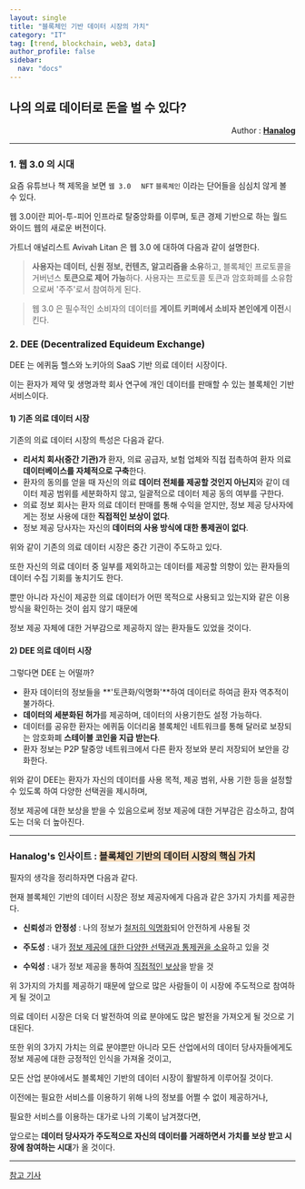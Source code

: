 ```yaml
---
layout: single
title: "블록체인 기반 데이터 시장의 가치"
category: "IT"
tag: [trend, blockchain, web3, data]
author_profile: false
sidebar:
  nav: "docs"
---
```


## 나의 의료 데이터로 돈을 벌 수 있다?

<div style="text-align: right"> Author : <b><a href="https://github.com/hanalog">Hanalog</a></b></div>

---

### 1. 웹 3.0 의 시대

요즘 유튜브나 책 제목을 보면  `웹 3.0  ` `NFT` `블록체인` 이라는 단어들을 심심치 않게 볼 수 있다.

웹 3.0이란 피어-투-피어 인프라로 탈중앙화를 이루며, 토큰 경제 기반으로 하는 월드 와이드 웹의 새로운 버전이다.

가트너 애널리스트 Avivah Litan 은 웹 3.0 에 대하여 다음과 같이 설명한다.

> **사용자는 데이터, 신원 정보, 컨텐츠, 알고리즘을 소유**하고, 블록체인 프로토콜을 거버넌스 **토큰으로 제어 가능**하다. 사용자는 프로토콜 토큰과 암호화폐를 소유함으로써 '주주'로서 참여하게 된다.

> 웹 3.0 은 필수적인 소비자의 데이터를 **게이트 키퍼에서 소비자 본인에게 이전**시킨다.



### 2. DEE (Decentralized Equideum Exchange)

DEE 는 에퀴둠 헬스와 노키아의 SaaS 기반 의료 데이터 시장이다.  

이는 환자가 제약 및 생명과학 회사 연구에 개인 데이터를 판매할 수 있는 블록체인 기반 서비스이다.

#### 1) 기존 의료 데이터 시장

기존의 의료 데이터 시장의 특성은 다음과 같다.

- **리서치 회사(중간 기관)가** 환자, 의료 공급자, 보험 업체와 직접 접촉하여 환자 의료 **데이터베이스를 자체적으로 구축**한다.
- 환자의 동의를 얻을 때 자신의 의료 **데이터 전체를 제공할 것인지 아닌지**와 같이 데이터 제공 범위를 세분화하지 않고, 일괄적으로 데이터 제공 동의 여부를 구한다.
- 의료 정보 회사는 환자 의료 데이터 판매를 통해 수익을 얻지만, 정보 제공 당사자에게는 정보 사용에 대한  **직접적인 보상이 없다**.
- 정보 제공 당사자는 자신의 **데이터의 사용 방식에 대한 통제권이 없다**.

위와 같이 기존의 의료 데이터 시장은 중간 기관이 주도하고 있다. 

또한 자신의 의료 데이터 중 일부를 제외하고는 데이터를 제공할 의향이 있는 환자들의 데이터 수집 기회를 놓치기도 한다.

뿐만 아니라 자신이 제공한 의료 데이터가 어떤 목적으로 사용되고 있는지와 같은 이용 방식을 확인하는 것이 쉽지 않기 때문에 

정보 제공 자체에 대한 거부감으로 제공하지 않는 환자들도 있었을 것이다.



#### 2) DEE 의료 데이터 시장

그렇다면 DEE 는 어떨까?

- 환자 데이터의 정보들을 **'토큰화/익명화'**하여 데이터로 하여금 환자 역추적이 불가하다.
- **데이터의 세분화된 허가**를 제공하며, 데이터의 사용기한도 설정 가능하다.
- 데이터를 공유한 환자는 에퀴둠 이더리움 블록체인 네트워크를 통해 달러로 보장되는 암호화폐 **스테이블 코인을 지급 받는다**.
- 환자 정보는 P2P 탈중앙 네트워크에서 다른 환자 정보와 분리 저장되어 보안을 강화한다.

위와 같이 DEE는 환자가 자신의 데이터를 사용 목적, 제공 범위, 사용 기한 등을 설정할 수 있도록 하여 다양한 선택권을 제시하며,

정보 제공에 대한 보상을 받을 수 있음으로써 정보 제공에 대한 거부감은 감소하고, 참여도는 더욱 더 높아진다.



---

### Hanalog's 인사이트 : <span style='background-color: #F7DDBE'>블록체인 기반의 데이터 시장의 핵심 가치</span>

필자의 생각을 정리하자면 다음과 같다.

현재 블록체인 기반의 데이터 시장은 정보 제공자에게 다음과 같은 3가지 가치를 제공한다.

- **신뢰성**과 **안정성** : 나의 정보가 <u>철저히 익명화</u>되어 안전하게 사용될 것

- **주도성** : 내가 <u>정보 제공에 대한 다양한 선택권과 통제권을 소유</u>하고 있을 것

- **수익성** : 내가 정보 제공을 통하여 <u>직접적인 보상</u>을 받을 것

위 3가지의 가치를 제공하기 때문에 앞으로 많은 사람들이 이 시장에 주도적으로 참여하게 될 것이고

의료 데이터 시장은 더욱 더 발전하여 의료 분야에도 많은 발전을 가져오게 될 것으로 기대된다.



또한 위의 3가지 가치는 의료 분야뿐만 아니라 모든 산업에서의 데이터 당사자들에게도 정보 제공에 대한 긍정적인 인식을 가져올 것이고,

모든 산업 분야에서도 블록체인 기반의 데이터 시장이 활발하게 이루어질 것이다.



이전에는 필요한 서비스를 이용하기 위해 나의 정보를 어쩔 수 없이 제공하거나,

필요한 서비스를 이용하는 대가로 나의 기록이 남겨졌다면,

앞으로는 **데이터 당사자가 주도적으로 자신의 데이터를 거래하면서 가치를 보상 받고 시장에 참여하는 시대**가 올 것이다. 

---



[참고 기사](https://www.ciokorea.com/news/231559)